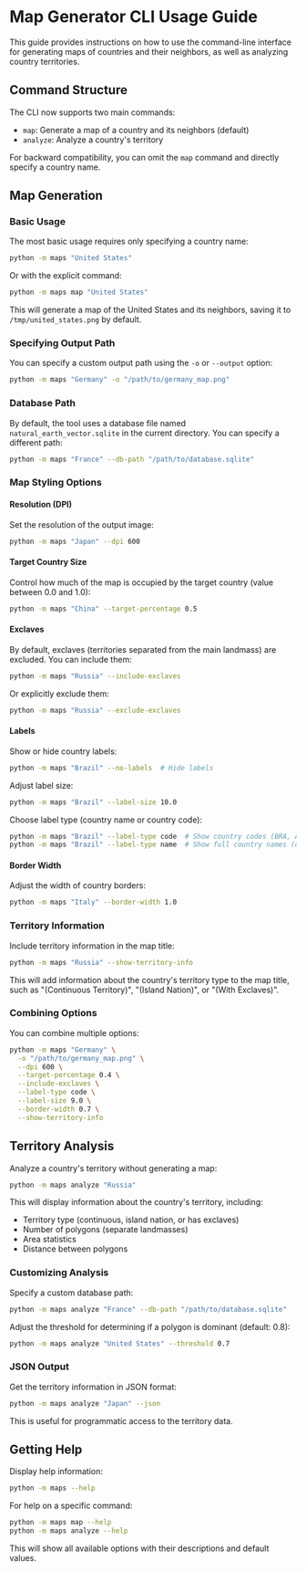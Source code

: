 # Map Generator CLI Usage Guide

This guide provides instructions on how to use the command-line interface for generating maps of countries and their neighbors, as well as analyzing country territories.

## Command Structure

The CLI now supports two main commands:

- `map`: Generate a map of a country and its neighbors (default)
- `analyze`: Analyze a country's territory

For backward compatibility, you can omit the `map` command and directly specify a country name.

## Map Generation

### Basic Usage

The most basic usage requires only specifying a country name:

```bash
python -m maps "United States"
```

Or with the explicit command:

```bash
python -m maps map "United States"
```

This will generate a map of the United States and its neighbors, saving it to `/tmp/united_states.png` by default.

### Specifying Output Path

You can specify a custom output path using the `-o` or `--output` option:

```bash
python -m maps "Germany" -o "/path/to/germany_map.png"
```

### Database Path

By default, the tool uses a database file named `natural_earth_vector.sqlite` in the current directory. You can specify a different path:

```bash
python -m maps "France" --db-path "/path/to/database.sqlite"
```

### Map Styling Options

#### Resolution (DPI)

Set the resolution of the output image:

```bash
python -m maps "Japan" --dpi 600
```

#### Target Country Size

Control how much of the map is occupied by the target country (value between 0.0 and 1.0):

```bash
python -m maps "China" --target-percentage 0.5
```

#### Exclaves

By default, exclaves (territories separated from the main landmass) are excluded. You can include them:

```bash
python -m maps "Russia" --include-exclaves
```

Or explicitly exclude them:

```bash
python -m maps "Russia" --exclude-exclaves
```

#### Labels

Show or hide country labels:

```bash
python -m maps "Brazil" --no-labels  # Hide labels
```

Adjust label size:

```bash
python -m maps "Brazil" --label-size 10.0
```

Choose label type (country name or country code):

```bash
python -m maps "Brazil" --label-type code  # Show country codes (BRA, ARG, etc.)
python -m maps "Brazil" --label-type name  # Show full country names (default)
```

#### Border Width

Adjust the width of country borders:

```bash
python -m maps "Italy" --border-width 1.0
```

### Territory Information

Include territory information in the map title:

```bash
python -m maps "Russia" --show-territory-info
```

This will add information about the country's territory type to the map title, such as "(Continuous Territory)", "(Island Nation)", or "(With Exclaves)".

### Combining Options

You can combine multiple options:

```bash
python -m maps "Germany" \
  -o "/path/to/germany_map.png" \
  --dpi 600 \
  --target-percentage 0.4 \
  --include-exclaves \
  --label-type code \
  --label-size 9.0 \
  --border-width 0.7 \
  --show-territory-info
```

## Territory Analysis

Analyze a country's territory without generating a map:

```bash
python -m maps analyze "Russia"
```

This will display information about the country's territory, including:
- Territory type (continuous, island nation, or has exclaves)
- Number of polygons (separate landmasses)
- Area statistics
- Distance between polygons

### Customizing Analysis

Specify a custom database path:

```bash
python -m maps analyze "France" --db-path "/path/to/database.sqlite"
```

Adjust the threshold for determining if a polygon is dominant (default: 0.8):

```bash
python -m maps analyze "United States" --threshold 0.7
```

### JSON Output

Get the territory information in JSON format:

```bash
python -m maps analyze "Japan" --json
```

This is useful for programmatic access to the territory data.

## Getting Help

Display help information:

```bash
python -m maps --help
```

For help on a specific command:

```bash
python -m maps map --help
python -m maps analyze --help
```

This will show all available options with their descriptions and default values. 